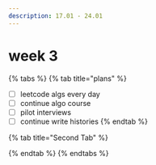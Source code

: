 ```yaml
---
description: 17.01 - 24.01
---
```


# week 3

{% tabs %}
{% tab title="plans" %}
* [ ] leetcode algs every day
* [ ] continue algo course
* [ ] pilot interviews
* [ ] continue write histories
{% endtab %}

{% tab title="Second Tab" %}

{% endtab %}
{% endtabs %}

